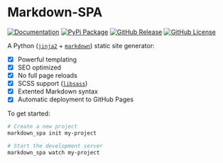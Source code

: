 # Markdown-SPA

[![Documentation](https://img.shields.io/badge/Documentation-grey?&logo=read-the-docs)](https://mrspaar.github.io/Markdown-SPA/)
[![PyPi Package](https://img.shields.io/badge/pip%20install-Markdown--SPA-blue?&logo=pypi)](https://pypi.org/project/Markdown-SPA/)
[![GitHub Release](https://img.shields.io/github/v/release/mrspaar/Markdown-SPA?&logo=github)](https://github.com/mrspaar/Markdown-SPA/releases)
[![GitHub License](https://img.shields.io/github/license/mrspaar/Markdown-SPA?&logo=github)](https://github.com/mrspaar/Markdown-SPA/blob/master/LICENSE)

A Python ([`jinja2`](https://pypi.org/project/Jinja2/) + [`markdown`](https://pypi.org/project/Markdown/)) static site generator:

- [x] Powerful templating
- [x] SEO optimized
- [x] No full page reloads
- [x] SCSS support ([`libsass`](https://pypi.org/project/libsass/))
- [x] Extented Markdown syntax
- [x] Automatic deployment to GitHub Pages

To get started:
```bash
# Create a new project
markdown_spa init my-project

# Start the development server
markdown_spa watch my-project
```
